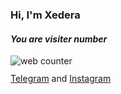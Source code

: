 ### Hi, I'm Xedera

#### ***You are visiter number*** <br>
<img src="https://smallcounter.com/count.php?c_style=1&id=1643173007" border=0 alt="web counter"></a><br><a href="https://smallcounter.com" style="font-size:9px;"><br>
[Telegram](https://t.me/xederrra) and [Instagram](https://www.instagram.com/xederrra)
